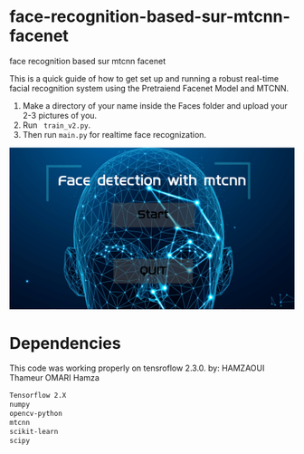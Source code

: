 # face-recognition-based-sur-mtcnn-facenet
face recognition based sur mtcnn facenet






This is a quick guide of how to get set up and running a robust real-time facial recognition system using the Pretraiend Facenet Model and MTCNN.

1. Make a directory of your name inside the Faces folder and upload your 2-3 pictures of you.
2. Run ``` train_v2.py```.
3. Then run ```main.py``` for realtime face recognization.

![Alt Text](MEDIA/md.PNG) <br>

# Dependencies
This code was working properly on tensroflow 2.3.0.
by: 
   HAMZAOUI Thameur
   OMARI Hamza
```
Tensorflow 2.X
numpy
opencv-python
mtcnn
scikit-learn
scipy
```




